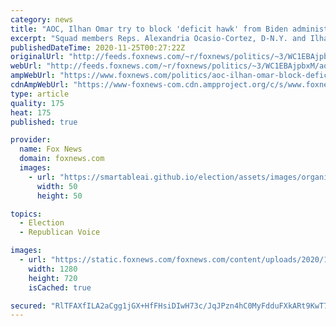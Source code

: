 ```yaml
---
category: news
title: "AOC, Ilhan Omar try to block 'deficit hawk' from Biden administration"
excerpt: "Squad members Reps. Alexandria Ocasio-Cortez, D-N.Y. and Ilhan Omar, D-Minn., are mounting a petition against Biden nominating his former chief of staff Bruce Reed, who they say is a “deficit hawk,” to a role within the incoming administration. "
publishedDateTime: 2020-11-25T00:27:22Z
originalUrl: "http://feeds.foxnews.com/~r/foxnews/politics/~3/WC1EBAjpbxM/aoc-ilhan-omar-block-deficit-hawk-bruce-reed-biden-administration"
webUrl: "http://feeds.foxnews.com/~r/foxnews/politics/~3/WC1EBAjpbxM/aoc-ilhan-omar-block-deficit-hawk-bruce-reed-biden-administration"
ampWebUrl: "https://www.foxnews.com/politics/aoc-ilhan-omar-block-deficit-hawk-bruce-reed-biden-administration.amp"
cdnAmpWebUrl: "https://www-foxnews-com.cdn.ampproject.org/c/s/www.foxnews.com/politics/aoc-ilhan-omar-block-deficit-hawk-bruce-reed-biden-administration.amp"
type: article
quality: 175
heat: 175
published: true

provider:
  name: Fox News
  domain: foxnews.com
  images:
    - url: "https://smartableai.github.io/election/assets/images/organizations/foxnews.com-50x50.jpg"
      width: 50
      height: 50

topics:
  - Election
  - Republican Voice

images:
  - url: "https://static.foxnews.com/foxnews.com/content/uploads/2020/11/squad-thumb.jpg"
    width: 1280
    height: 720
    isCached: true

secured: "RlTFAXfILA2aCgg1jGX+HfFHsiDIwH73c/JqJPzn4hC0MyFdduFXkARt9KwT7nu/M2KsBJNW9X7hxMYl3U6gZ5EQtxkImCAbwhhiuMqL/gd9yk6vKaIrtbdWaMCAz7mwyewtQgjwJ15eyXn6A9SgFaLaGyedNlnSjU7xRfwyE+vUfTcxwiwLffp9nuuJtoaDTesj2HpCkCsthylNwBhzKSWmO/X5+NIyMd6EBf3LdDu2gG+vus2/GkhkbdeY1whav74Z4yRpvynTYq9K2eXapgBaDSOHlejrx7YXzDGLNEALLML0s4i1T5naoIpte6aoup9w+bPu5QJZ6mUZZqD6BG4nMAlPqvQLX454Hw3z9X4=;huKntIObv7eGo1p3kgwgAQ=="
---
```


